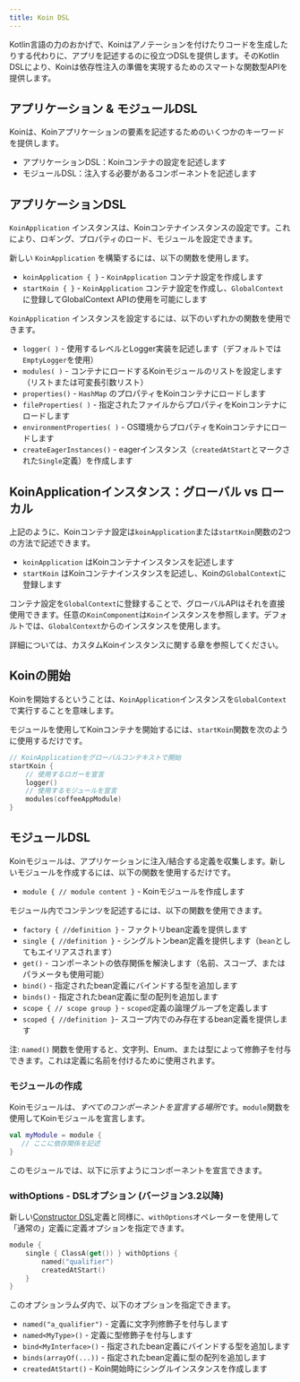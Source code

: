 ```yaml
---
title: Koin DSL
---
```


Kotlin言語の力のおかげで、Koinはアノテーションを付けたりコードを生成したりする代わりに、アプリを記述するのに役立つDSLを提供します。そのKotlin DSLにより、Koinは依存性注入の準備を実現するためのスマートな関数型APIを提供します。

## アプリケーション & モジュールDSL

Koinは、Koinアプリケーションの要素を記述するためのいくつかのキーワードを提供します。

- アプリケーションDSL：Koinコンテナの設定を記述します
- モジュールDSL：注入する必要があるコンポーネントを記述します

## アプリケーションDSL

`KoinApplication` インスタンスは、Koinコンテナインスタンスの設定です。これにより、ロギング、プロパティのロード、モジュールを設定できます。

新しい `KoinApplication` を構築するには、以下の関数を使用します。

* `koinApplication { }` - `KoinApplication` コンテナ設定を作成します
* `startKoin { }` - `KoinApplication` コンテナ設定を作成し、`GlobalContext` に登録してGlobalContext APIの使用を可能にします

`KoinApplication` インスタンスを設定するには、以下のいずれかの関数を使用できます。

* `logger( )` - 使用するレベルとLogger実装を記述します（デフォルトでは`EmptyLogger`を使用）
* `modules( )` - コンテナにロードするKoinモジュールのリストを設定します（リストまたは可変長引数リスト）
* `properties()` - `HashMap` のプロパティをKoinコンテナにロードします
* `fileProperties( )` - 指定されたファイルからプロパティをKoinコンテナにロードします
* `environmentProperties( )` - OS環境からプロパティをKoinコンテナにロードします
* `createEagerInstances()` - eagerインスタンス（`createdAtStart`とマークされた`Single`定義）を作成します

## KoinApplicationインスタンス：グローバル vs ローカル

上記のように、Koinコンテナ設定は`koinApplication`または`startKoin`関数の2つの方法で記述できます。

- `koinApplication` はKoinコンテナインスタンスを記述します
- `startKoin` はKoinコンテナインスタンスを記述し、Koinの`GlobalContext`に登録します

コンテナ設定を`GlobalContext`に登録することで、グローバルAPIはそれを直接使用できます。任意の`KoinComponent`は`Koin`インスタンスを参照します。デフォルトでは、`GlobalContext`からのインスタンスを使用します。

詳細については、カスタムKoinインスタンスに関する章を参照してください。

## Koinの開始

Koinを開始するということは、`KoinApplication`インスタンスを`GlobalContext`で実行することを意味します。

モジュールを使用してKoinコンテナを開始するには、`startKoin`関数を次のように使用するだけです。

```kotlin
// KoinApplicationをグローバルコンテキストで開始
startKoin {
    // 使用するロガーを宣言
    logger()
    // 使用するモジュールを宣言
    modules(coffeeAppModule)
}
```

## モジュールDSL

Koinモジュールは、アプリケーションに注入/結合する定義を収集します。新しいモジュールを作成するには、以下の関数を使用するだけです。

* `module { // module content }` - Koinモジュールを作成します

モジュール内でコンテンツを記述するには、以下の関数を使用できます。

* `factory { //definition }` - ファクトリbean定義を提供します
* `single { //definition }` - シングルトンbean定義を提供します（`bean`としてもエイリアスされます）
* `get()` - コンポーネントの依存関係を解決します（名前、スコープ、またはパラメータも使用可能）
* `bind()` - 指定されたbean定義にバインドする型を追加します
* `binds()` - 指定されたbean定義に型の配列を追加します
* `scope { // scope group }` - `scoped`定義の論理グループを定義します
* `scoped { //definition }`- スコープ内でのみ存在するbean定義を提供します

注: `named()` 関数を使用すると、文字列、Enum、または型によって修飾子を付与できます。これは定義に名前を付けるために使用されます。

### モジュールの作成

Koinモジュールは、*すべてのコンポーネントを宣言する場所*です。`module`関数を使用してKoinモジュールを宣言します。

```kotlin
val myModule = module {
   // ここに依存関係を記述
}
```

このモジュールでは、以下に示すようにコンポーネントを宣言できます。

### withOptions - DSLオプション (バージョン3.2以降)

新しい[Constructor DSL](./dsl-update.md)定義と同様に、`withOptions`オペレーターを使用して「通常の」定義に定義オプションを指定できます。

```kotlin
module {
    single { ClassA(get()) } withOptions { 
        named("qualifier")
        createdAtStart()
    }
}
```

このオプションラムダ内で、以下のオプションを指定できます。

* `named("a_qualifier")` - 定義に文字列修飾子を付与します
* `named<MyType>()` - 定義に型修飾子を付与します
* `bind<MyInterface>()` - 指定されたbean定義にバインドする型を追加します
* `binds(arrayOf(...))` - 指定されたbean定義に型の配列を追加します
* `createdAtStart()` - Koin開始時にシングルインスタンスを作成します